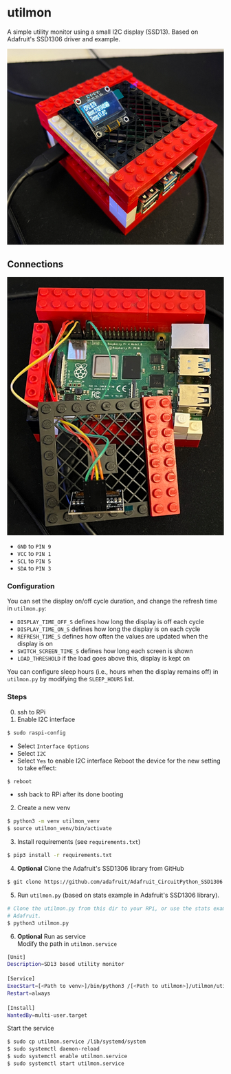 # utilmon
A simple utility monitor using a small I2C display (SSD13). Based on Adafruit's SSD1306 driver and example.

![Finished](img/finished.png)

## Connections
![Connections](img/connection.png)  
- `GND` to `PIN 9`
- `VCC` to `PIN 1`
- `SCL` to `PIN 5`
- `SDA` to `PIN 3`

### Configuration
You can set the display on/off cycle duration, and change the refresh time in `utilmon.py`:
- `DISPLAY_TIME_OFF_S` defines how long the display is off each cycle
- `DISPLAY_TIME_ON_S` defines how long the display is on each cycle
- `REFRESH_TIME_S` defines how often the values are updated when the display is on
- `SWITCH_SCREEN_TIME_S` defines how long each screen is shown
- `LOAD_THRESHOLD` if the load goes above this, display is kept on

You can configure sleep hours (i.e., hours when the display remains off) in `utilmon.py` by modifying the `SLEEP_HOURS` list.

### Steps
0. ssh to RPi  
1. Enable I2C interface  
```sh
$ sudo raspi-config
```
- Select `Interface Options`
- Select `I2C`
- Select `Yes` to enable I2C interface
Reboot the device for the new setting to take effect:
```sh
$ reboot
```
- ssh back to RPi after its done booting
2. Create a new venv  
```sh
$ python3 -m venv utilmon_venv
$ source utilmon_venv/bin/activate
```
3. Install requirements (see `requirements.txt`)  
```sh
$ pip3 install -r requirements.txt
```
4. **Optional** Clone the Adafruit's SSD1306 library from GitHub  
```sh
$ git clone https://github.com/adafruit/Adafruit_CircuitPython_SSD1306.git
```
5. Run `utilmon.py` (based on stats example in Adafruit's SSD1306 library). 
```sh
# Clone the utilmon.py from this dir to your RPi, or use the stats example from
# Adafruit.
$ python3 utilmon.py
```
6. **Optional** Run as service  
Modify the path in `utilmon.service`
```sh
[Unit]
Description=SD13 based utility monitor

[Service]
ExecStart=[<Path to venv>]/bin/python3 /[<Path to utilmon>]/utilmon/utilmon.py
Restart=always

[Install]
WantedBy=multi-user.target
```
Start the service  
```sh
$ sudo cp utilmon.service /lib/systemd/system
$ sudo systemctl daemon-reload
$ sudo systemctl enable utilmon.service
$ sudo systemctl start utilmon.service
```
